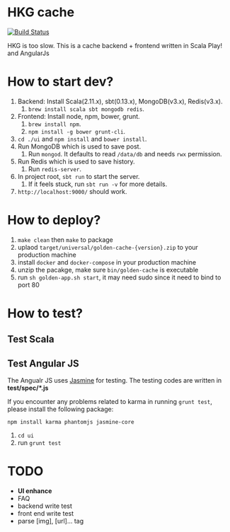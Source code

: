 HKG cache
=====================================

[![Build Status](https://travis-ci.org/mingchuno/golden-cache.svg?branch=develop)](https://travis-ci.org/mingchuno/golden-cache)

HKG is too slow. This is a cache backend + frontend written in Scala Play! and AngularJs

# How to start dev?

1. Backend: Install Scala(2.11.x), sbt(0.13.x), MongoDB(v3.x), Redis(v3.x).
	1. `brew install scala sbt mongodb redis`.
2. Frontend: Install node, npm, bower, grunt.
	1. `brew install npm`.
	2. `npm install -g bower grunt-cli`.
3. `cd ./ui` and `npm install` and `bower install`.
4. Run MongoDB which is used to save post.
	1. Run `mongod`. It defaults to read `/data/db` and needs `rwx` permission.
5. Run Redis which is used to save history.
	1. Run `redis-server`.
6. In project root, `sbt run` to start the server.
	1. If it feels stuck, run `sbt run -v` for more details.
7. `http://localhost:9000/` should work.

# How to deploy?

1. `make clean` then `make` to package
2. uplaod `target/universal/golden-cache-{version}.zip` to your production machine
3. install `docker` and `docker-compose` in your production machine
4. unzip the pacakge, make sure `bin/golden-cache` is executable
5. run `sh golden-app.sh start`, it may need sudo since it need to bind to port 80

# How to test?

## Test Scala

## Test Angular JS

The Angualr JS uses [Jasmine](http://jasmine.github.io/1.3/introduction.html) for testing.
The testing codes are written in **test/spec/*.js**

If you encounter any problems related to karma in running `grunt test`, please install the following package:
```
npm install karma phantomjs jasmine-core
```

1. `cd ui`
2. run `grunt test`

# TODO

- **UI enhance**
- FAQ
- backend write test
- front end write test
- parse [img], [url]... tag